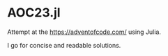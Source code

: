 # AOC23.jl

Attempt at the https://adventofcode.com/ using Julia.

I go for concise and readable solutions.
